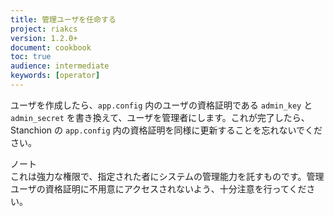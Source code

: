 ```yaml
---
title: 管理ユーザを任命する
project: riakcs
version: 1.2.0+
document: cookbook
toc: true
audience: intermediate
keywords: [operator]
---
```


ユーザを作成したら、`app.config` 内のユーザの資格証明である `admin_key` と `admin_secret` を書き換えて、ユーザを管理者にします。これが完了したら、Stanchion の `app.config` 内の資格証明を同様に更新することを忘れないでください。

<div class="note">
<div class="title">ノート</div>
これは強力な権限で、指定された者にシステムの管理能力を託すものです。管理ユーザの資格証明に不用意にアクセスされないよう、十分注意を行ってください。
</div>
